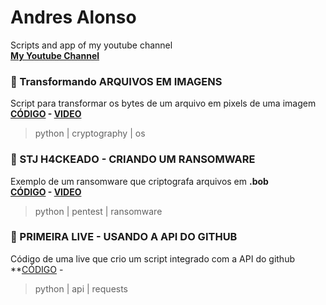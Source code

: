 # Andres Alonso
Scripts and app of my youtube channel  
[**My Youtube Channel**](https://youtube.com/AndresAlonsoCanal)  


### 📄 Transformando ARQUIVOS EM IMAGENS
Script para transformar os bytes de um arquivo em pixels de uma imagem  
**[CÓDIGO](/RGB-Crypto/) - [VIDEO](https://www.youtube.com/watch?v=Vb2g05Kv_5A)**
> python | cryptography | os

 
### 📄 STJ H4CKEADO - CRIANDO UM RANSOMWARE  
Exemplo de um ransomware que criptografa arquivos em **.bob**  
**[CÓDIGO](/BOB-Ransomware/) - [VIDEO](https://www.youtube.com/watch?v=ELas5noeXiU)**
> python | pentest | ransomware


### 📄 PRIMEIRA LIVE - USANDO A API DO GITHUB
Código de uma live que crio um script integrado com a API do github
**[CÓDIGO](/API-Github/) - <!--[VIDEO](https://www.youtube.com/watch?v=ELas5noeXiU)**-->
> python | api | requests
